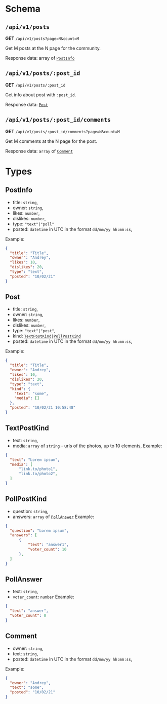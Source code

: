 # Schema
## `/api/v1/posts`
**GET** `/api/v1/posts?page=N&count=M`

Get M posts at the N page for the community.

Response data: array of [`PostInfo`](#PostInfo)

## `/api/v1/posts/:post_id`
**GET** `/api/v1/posts/:post_id`

Get info about post with `:post_id`.

Response data: [`Post`](#Post)

## `/api/v1/posts/:post_id/comments`
**GET** `/api/v1/posts/:post_id/comments?page=N&count=M`

Get M comments at the N page for the post.

Response data: `array` of [`Comment`](#Comment)

# Types
## PostInfo
- title: `string`,
- owner: `string`,
- likes: `number`,
- dislikes: `number`,
- type: `"text"|"poll"`
- posted: `datetime` in UTC in the format `dd/mm/yy hh:mm:ss`,

Example:
```json
{
  "title": "Title",
  "owner": "Andrey",
  "likes": 10,
  "dislikes": 20,
  "type": "text",
  "posted": "10/02/21"
}
```

## Post
- title: `string`,
- owner: `string`,
- likes: `number`,
- dislikes: `number`,
- type: `"text"|"post"`,
- kind: [`TextPostKind`](#TextPostKind)`|`[`PollPostKind`](#PollPostKind)
- posted: `datetime` in UTC in the format `dd/mm/yy hh:mm:ss`,

Example:
```json
{
  "title": "Title",
  "owner": "Andrey",
  "likes": 10,
  "dislikes": 20,
  "type": "text",
  "kind": {
    "text": "some",
    "media": []
  },
  "posted": "10/02/21 10:58:48"
}
```

## TextPostKind
- text: `string`,
- media: `array` of `string` - urls of the photos, up to 10 elements,
Example:
```json
{
  "text": "Lorem ipsum",
  "media": [
      "link.to/photo1",
      "link.to/photo2",
  ] 
}
```

## PollPostKind
- question: `string`,
- answers: `array` of [`PollAnswer`](#PollAnswer)
Example:
```json
{
  "question": "Lorem ipsum",
  "answers": [
      {
          "text": "answer1",
          "voter_count": 10
      },
  ] 
}
```

## PollAnswer
- text: `string`,
- `voter_count`: `number`
Example:
```json
{
  "text": "answer",
  "voter_count": 0
}
```

## Comment
- owner: `string`,
- text: `string`,
- posted: `datetime` in UTC in the format `dd/mm/yy hh:mm:ss`,

Example:
```json
{
  "owner": "Andrey",
  "text": "some",
  "posted": "10/02/21"
}